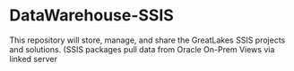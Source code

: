 # DataWarehouse-SSIS
This repository will store, manage, and share the GreatLakes SSIS projects and solutions. (SSIS packages pull data from Oracle On-Prem Views via linked server
